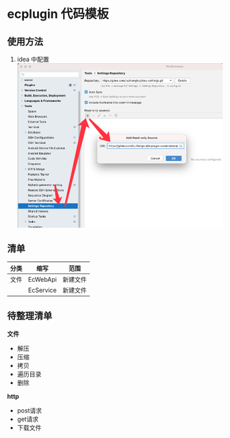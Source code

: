 # ecplugin 代码模板
## 使用方法
 1. idea 中配置
    ![image](readme/img1.png)
## 清单
| 分类         | 缩写        | 范围       |
| ----------- | ----------- | ----------- |
| 文件         | EcWebApi    | 新建文件     |
|             | EcService   | 新建文件     |
## 待整理清单
**文件**
- 解压
- 压缩
- 拷贝
- 遍历目录
- 删除

**http**
- post请求
- get请求
- 下载文件
